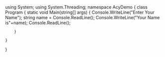 using System;
using System.Threading;
namespace AcyDemo
{
    class Program
    {
        static void Main(string[] args)
        {
            Console.WriteLine("Enter Your Name");
            string name = Console.ReadLine();
            Console.WriteLine("Your Name is"+name);
            Console.ReadLine();

        }

    }

}
